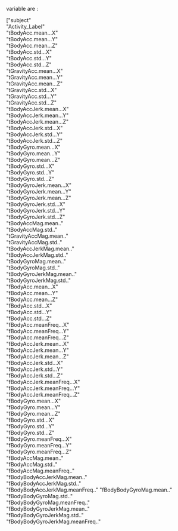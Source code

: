  variable are : 
 
 ["subject"                         
 "Activity_Label"                  
 "tBodyAcc.mean...X"              
 "tBodyAcc.mean...Y"               
 "tBodyAcc.mean...Z"               
 "tBodyAcc.std...X"               
 "tBodyAcc.std...Y"                
 "tBodyAcc.std...Z"                
 "tGravityAcc.mean...X"           
 "tGravityAcc.mean...Y"            
 "tGravityAcc.mean...Z"            
 "tGravityAcc.std...X"            
"tGravityAcc.std...Y"            
"tGravityAcc.std...Z"             
"tBodyAccJerk.mean...X"          
"tBodyAccJerk.mean...Y"           
"tBodyAccJerk.mean...Z"           
"tBodyAccJerk.std...X"           
"tBodyAccJerk.std...Y"            
"tBodyAccJerk.std...Z"            
"tBodyGyro.mean...X"             
"tBodyGyro.mean...Y"              
"tBodyGyro.mean...Z"              
"tBodyGyro.std...X"              
"tBodyGyro.std...Y"               
"tBodyGyro.std...Z"               
"tBodyGyroJerk.mean...X"         
"tBodyGyroJerk.mean...Y"          
"tBodyGyroJerk.mean...Z"          
"tBodyGyroJerk.std...X"          
"tBodyGyroJerk.std...Y"           
"tBodyGyroJerk.std...Z"           
"tBodyAccMag.mean.."             
"tBodyAccMag.std.."               
"tGravityAccMag.mean.."           
"tGravityAccMag.std.."           
"tBodyAccJerkMag.mean.."          
"tBodyAccJerkMag.std.."           
"tBodyGyroMag.mean.."            
"tBodyGyroMag.std.."              
"tBodyGyroJerkMag.mean.."         
"tBodyGyroJerkMag.std.."         
"fBodyAcc.mean...X"               
"fBodyAcc.mean...Y"               
"fBodyAcc.mean...Z"              
"fBodyAcc.std...X"                
"fBodyAcc.std...Y"                
"fBodyAcc.std...Z"               
"fBodyAcc.meanFreq...X"           
"fBodyAcc.meanFreq...Y"          
"fBodyAcc.meanFreq...Z"          
"fBodyAccJerk.mean...X"           
"fBodyAccJerk.mean...Y"           
"fBodyAccJerk.mean...Z"          
"fBodyAccJerk.std...X"            
"fBodyAccJerk.std...Y"            
"fBodyAccJerk.std...Z"           
"fBodyAccJerk.meanFreq...X"       
"fBodyAccJerk.meanFreq...Y"       
"fBodyAccJerk.meanFreq...Z"      
"fBodyGyro.mean...X"              
"fBodyGyro.mean...Y"              
"fBodyGyro.mean...Z"             
"fBodyGyro.std...X"               
"fBodyGyro.std...Y"               
"fBodyGyro.std...Z"              
"fBodyGyro.meanFreq...X"          
"fBodyGyro.meanFreq...Y"          
"fBodyGyro.meanFreq...Z"         
"fBodyAccMag.mean.."              
"fBodyAccMag.std.."               
"fBodyAccMag.meanFreq.."         
"fBodyBodyAccJerkMag.mean.."      
"fBodyBodyAccJerkMag.std.."       
"fBodyBodyAccJerkMag.meanFreq.." 
"fBodyBodyGyroMag.mean.."         
"fBodyBodyGyroMag.std.."          
"fBodyBodyGyroMag.meanFreq.."    
"fBodyBodyGyroJerkMag.mean.."     
"fBodyBodyGyroJerkMag.std.."      
"fBodyBodyGyroJerkMag.meanFreq.."
